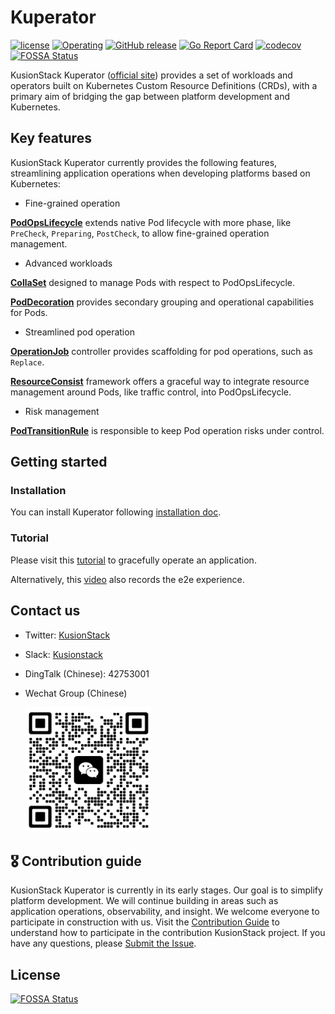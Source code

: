 # Kuperator

[![license](https://img.shields.io/github/license/KusionStack/operating.svg)](https://github.com/KusionStack/operating/blob/main/LICENSE)
[![Operating](https://github.com/KusionStack/kuperator/actions/workflows/release.yaml/badge.svg)](https://github.com/KusionStack/kuperator/actions/workflows/release.yaml)
[![GitHub release](https://img.shields.io/github/release/KusionStack/kuperator.svg)](https://github.com/KusionStack/kuperator/releases)
[![Go Report Card](https://goreportcard.com/badge/github.com/KusionStack/kuperator)](https://goreportcard.com/report/github.com/KusionStack/kuperator)
[![codecov](https://codecov.io/gh/KusionStack/kuperator/graph/badge.svg?token=CEQX77G7UH)](https://codecov.io/gh/KusionStack/kuperator)
[![FOSSA Status](https://app.fossa.com/api/projects/git%2Bgithub.com%2FKusionStack%2Fkuperator.svg?type=shield)](https://app.fossa.com/projects/git%2Bgithub.com%2FKusionStack%2Fkuperator?ref=badge_shield)

KusionStack Kuperator ([official site](https://www.kusionstack.io/kuperator/introduction/)) provides a set of workloads and operators
built on Kubernetes Custom Resource Definitions (CRDs), with a primary aim of bridging the gap 
between platform development and Kubernetes.

## Key features

KusionStack Kuperator currently provides the following features,
streamlining application operations when developing platforms based on Kubernetes:

* Fine-grained operation

[**PodOpsLifecycle**](https://www.kusionstack.io/kuperator/concepts/podopslifecycle) 
extends native Pod lifecycle with more phase, like `PreCheck`, `Preparing`, `PostCheck`, to allow fine-grained operation management. 

* Advanced workloads

[**CollaSet**](https://www.kusionstack.io/kuperator/manuals/collaset) designed to manage Pods with respect to PodOpsLifecycle.

[**PodDecoration**](https://www.kusionstack.io/kuperator/manuals/poddecoration) provides secondary grouping and operational capabilities for Pods.

* Streamlined pod operation

[**OperationJob**](https://www.kusionstack.io/kuperator/manuals/operationjob) controller provides scaffolding for pod operations, such as `Replace`.

[**ResourceConsist**](https://www.kusionstack.io/kuperator/manuals/resourceconsist) framework offers 
a graceful way to integrate resource management around Pods, like traffic control, into PodOpsLifecycle.

* Risk management

[**PodTransitionRule**](https://www.kusionstack.io/kuperator/manuals/podtransitionrule) 
is responsible to keep Pod operation risks under control.

## Getting started

### Installation

You can install Kuperator following [installation doc](https://kusionstack.io/kuperator/started/install).

### Tutorial

Please visit this [tutorial](https://kusionstack.io/kuperator/started/demo-graceful-operation) to gracefully operate an application.

Alternatively, this [video](https://www.bilibili.com/video/BV1n8411q7sP/?t=15.7) also records the e2e experience.

## Contact us
- Twitter: [KusionStack](https://twitter.com/KusionStack)
- Slack: [Kusionstack](https://join.slack.com/t/kusionstack/shared_invite/zt-19lqcc3a9-_kTNwagaT5qwBE~my5Lnxg)
- DingTalk (Chinese): 42753001
- Wechat Group (Chinese)

  <img src="docs/wx_spark.jpg" width="200" height="200"/>

## 🎖︎ Contribution guide

KusionStack Kuperator is currently in its early stages. Our goal is to simplify platform development. 
We will continue building in areas such as application operations, observability, and insight.
We welcome everyone to participate in construction with us. Visit the [Contribution Guide](docs/contributing.md) 
to understand how to participate in the contribution KusionStack project. 
If you have any questions, please [Submit the Issue](https://github.com/KusionStack/kuperator/issues).

## License
[![FOSSA Status](https://app.fossa.com/api/projects/git%2Bgithub.com%2FKusionStack%2Fkuperator.svg?type=large)](https://app.fossa.com/projects/git%2Bgithub.com%2FKusionStack%2Fkuperator?ref=badge_large)